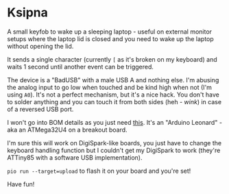 # Ksipna

A small keyfob to wake up a sleeping laptop - useful on external monitor setups
where the laptop lid is closed and you need to wake up the laptop without
opening the lid.

It sends a single character (currently `[` as it's broken on my keyboard) and
waits 1 second until another event can be triggered.

The device is a "BadUSB" with a male USB A and nothing else. I'm abusing the
analog input to go low when touched and be kind high when not (I'm using `A0`).
It's not a perfect mechanism, but it's a nice hack. You don't have to solder
anything and you can touch it from both sides (heh - *wink*) in case of a
reversed USB port.

I won't go into BOM details as you just need [this](https://www.diymore.cc/products/diymore-beetle-badusb-micro-atmega32u4-au-development-expansion-module-board-for-arduino-leonardo-r3-5v-i2c).
It's an "Arduino Leonard" - aka an ATMega32U4 on a breakout board.

I'm sure this will work on DigiSpark-like boards, you just have to change the
keyboard handling function but I couldn't get my DigiSpark to work (they're
ATTiny85 with a software USB implementation).

`pio run --target=upload` to flash it on your board and you're set!

Have fun!
